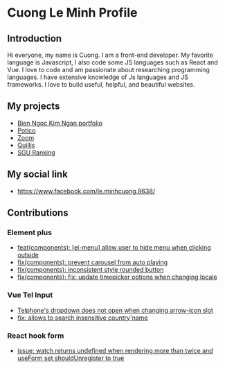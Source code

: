 # Cuong Le Minh Profile

## Introduction

Hi everyone, my name is Cuong. I am a front-end developer. My favorite language is Javascript, I also code some JS languages such as React and Vue. I love to code and am passionate about researching programming languages. I have extensive knowledge of Js languages and JS frameworks. I love to build useful, helpful, and beautiful websites.

## My projects

- [Bien Ngoc Kim Ngan portfolio](https://bnkn-portfolio.vercel.app/)
- [Potico](https://potico-clone.vercel.app/)
- [Zoom](https://github.com/Ram4GB/ZoomMeetApp)
- [Quilljs](https://github.com/cuongle-hdwebsoft/quilljs)
- [SGU Ranking](https://sgu-rank-fe.vercel.app/)

## My social link
- https://www.facebook.com/le.minhcuong.9638/

## Contributions

### Element plus
- [feat(components): [el-menu] allow user to hide menu when clicking outside](https://github.com/element-plus/element-plus/pull/14742)
- [fix(components): prevent carousel from auto playing](https://github.com/element-plus/element-plus/pull/14553)
- [fix(components): inconsistent style rounded button](https://github.com/element-plus/element-plus/pull/14552)
- [fix(components): fix: update timepicker options when changing locale](https://github.com/element-plus/element-plus/pull/14287)

### Vue Tel Input

- [Telphone's dropdown does not open when changing arrow-icon slot](https://github.com/iamstevendao/vue-tel-input/pull/414)
- [fix: allows to search insensitive country'name](https://github.com/iamstevendao/vue-tel-input/pull/486)

### React hook form
- [issue: watch returns undefined when rendering more than twice and useForm set shouldUnregister to true](https://github.com/react-hook-form/react-hook-form/issues/11322)
